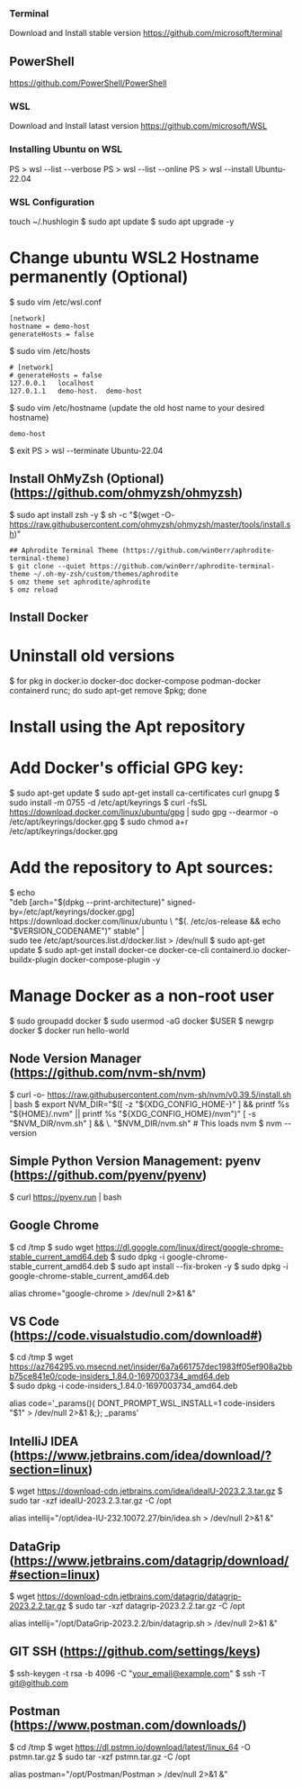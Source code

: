 ### Terminal ###
Download and Install stable version
https://github.com/microsoft/terminal


## PowerShell ##
https://github.com/PowerShell/PowerShell


### WSL ###
Download and Install latast version
https://github.com/microsoft/WSL


### Installing Ubuntu on WSL ###
PS > wsl --list --verbose
PS > wsl --list --online
PS > wsl --install Ubuntu-22.04


### WSL Configuration ###
touch ~/.hushlogin
$ sudo apt update
$ sudo apt upgrade -y

# Change ubuntu WSL2 Hostname permanently (Optional)
$ sudo vim /etc/wsl.conf

	[network]
	hostname = demo-host
	generateHosts = false

$ sudo vim /etc/hosts

	# [network]
	# generateHosts = false
	127.0.0.1	localhost
	127.0.1.1	demo-host.	demo-host

$ sudo vim /etc/hostname	(update the old host name to your desired hostname)

	demo-host

$ exit
PS > wsl --terminate Ubuntu-22.04


## Install OhMyZsh (Optional) (https://github.com/ohmyzsh/ohmyzsh) ##
$ sudo apt install zsh -y
$ sh -c "$(wget -O- https://raw.githubusercontent.com/ohmyzsh/ohmyzsh/master/tools/install.sh)"

	## Aphrodite Terminal Theme (https://github.com/win0err/aphrodite-terminal-theme)
	$ git clone --quiet https://github.com/win0err/aphrodite-terminal-theme ~/.oh-my-zsh/custom/themes/aphrodite
	$ omz theme set aphrodite/aphrodite
	$ omz reload


## Install Docker ##
# Uninstall old versions
$ for pkg in docker.io docker-doc docker-compose podman-docker containerd runc; do sudo apt-get remove $pkg; done

# Install using the Apt repository
# Add Docker's official GPG key:
$ sudo apt-get update
$ sudo apt-get install ca-certificates curl gnupg
$ sudo install -m 0755 -d /etc/apt/keyrings
$ curl -fsSL https://download.docker.com/linux/ubuntu/gpg | sudo gpg --dearmor -o /etc/apt/keyrings/docker.gpg
$ sudo chmod a+r /etc/apt/keyrings/docker.gpg

# Add the repository to Apt sources:
$ echo \
  "deb [arch="$(dpkg --print-architecture)" signed-by=/etc/apt/keyrings/docker.gpg] https://download.docker.com/linux/ubuntu \
  "$(. /etc/os-release && echo "$VERSION_CODENAME")" stable" | \
  sudo tee /etc/apt/sources.list.d/docker.list > /dev/null
$ sudo apt-get update
$ sudo apt-get install docker-ce docker-ce-cli containerd.io docker-buildx-plugin docker-compose-plugin -y

# Manage Docker as a non-root user
$ sudo groupadd docker
$ sudo usermod -aG docker $USER
$ newgrp docker
$ docker run hello-world


## Node Version Manager (https://github.com/nvm-sh/nvm) ##
$ curl -o- https://raw.githubusercontent.com/nvm-sh/nvm/v0.39.5/install.sh | bash
$ export NVM_DIR="$([ -z "${XDG_CONFIG_HOME-}" ] && printf %s "${HOME}/.nvm" || printf %s "${XDG_CONFIG_HOME}/nvm")"
[ -s "$NVM_DIR/nvm.sh" ] && \. "$NVM_DIR/nvm.sh" # This loads nvm
$ nvm --version


## Simple Python Version Management: pyenv (https://github.com/pyenv/pyenv) ##
$ curl https://pyenv.run | bash

## Google Chrome ##
$ cd /tmp
$ sudo wget https://dl.google.com/linux/direct/google-chrome-stable_current_amd64.deb
$ sudo dpkg -i google-chrome-stable_current_amd64.deb 
$ sudo apt install --fix-broken -y
$ sudo dpkg -i google-chrome-stable_current_amd64.deb

alias chrome="google-chrome > /dev/null 2>&1 &"


## VS Code (https://code.visualstudio.com/download#) ##
$ cd /tmp
$ wget https://az764295.vo.msecnd.net/insider/6a7a661757dec1983ff05ef908a2bbb75ce841e0/code-insiders_1.84.0-1697003734_amd64.deb	
$ sudo dpkg -i code-insiders_1.84.0-1697003734_amd64.deb

alias code='_params(){ DONT_PROMPT_WSL_INSTALL=1 code-insiders "$1" > /dev/null 2>&1 &;}; _params'


## IntelliJ IDEA (https://www.jetbrains.com/idea/download/?section=linux) ## 
$ wget https://download-cdn.jetbrains.com/idea/ideaIU-2023.2.3.tar.gz
$ sudo tar -xzf ideaIU-2023.2.3.tar.gz -C /opt

alias intellij="/opt/idea-IU-232.10072.27/bin/idea.sh > /dev/null 2>&1 &"


## DataGrip (https://www.jetbrains.com/datagrip/download/#section=linux) ##
$ wget https://download-cdn.jetbrains.com/datagrip/datagrip-2023.2.2.tar.gz
$ sudo tar -xzf datagrip-2023.2.2.tar.gz -C /opt

alias intellij="/opt/DataGrip-2023.2.2/bin/datagrip.sh > /dev/null 2>&1 &"

## GIT SSH (https://github.com/settings/keys) ## 
$ ssh-keygen -t rsa -b 4096 -C "your_email@example.com"
$ ssh -T git@github.com

## Postman (https://www.postman.com/downloads/) ##
$ cd /tmp
$ wget https://dl.pstmn.io/download/latest/linux_64 -O pstmn.tar.gz
$ sudo tar -xzf pstmn.tar.gz -C /opt

alias postman="/opt/Postman/Postman > /dev/null 2>&1 &"

